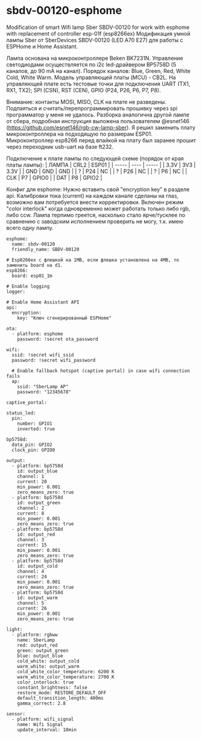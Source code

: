 # sbdv-00120-esphome
Modification of smart Wifi lamp Sber SBDV-00120 for work with esphome with replacement of controller esp-01f (esp8266ex)
Модификация умной лампы Sber от SberDevices SBDV-00120 (LED A70 E27) для работы с ESPHome и Home Assistant.

Лампа основана на микроконтроллере Beken BK7231N. Управление светодиодами осуществляется по i2c led-драйвером BP5758D (5 каналов, до 90 mA на канал). Порядок каналов: Blue, Green, Red, White Cold, White Warm.
Модель управляющей платы (MCU) - CB2L. На управляющей плате есть тестовые точки для подключения UART (TX1, RX1, TX2); SPI (CSN), RST (CEN), GPIO (P24, P26, P6, P7, P8).

Внимание: контакты MOSI, MISO, CLK на плате не разведены. Подпаяться и считать/перепрограммировать прошивку через spi программатор у меня не удалось.
Разборка аналогична другой лампе от сбера, подробная инструкция выложена пользователем @esnet146 (https://github.com/esnet146/rgb-cw-lamp-sber).
Я решил заменить плату микроконтроллера на подходящую по размерам ESP01.
Микроконтроллер esp8266 перед впайкой на плату был заранее прошит через переходник usb-uart на базе ft232.

Подключение к плате лампы по следующей схеме (порядок от края платы лампы):
| ЛАМПА | CRL2 | ESP01 |
| ----- | ---- | ----- |
| 3.3V  | 3V3  | 3.3V  |
| GND   | GND  | GND   |
| ?     | P24  | NC    |
| ?     | P26  | NC    |
| ?     | P6   | NC    |
| CLK   | P7   | GPIO0 |
| DAT   | P8   | GPIO2 |

Конфиг для esphome: 
Нужно вставить свой "encryption key" в разделе api. Калибровки тока (current) на каждом канале сделаны на глаз, возможно вам потребуется внести корректировки. Включен режим "color interlock" когда одновременно может работать только либо rgb, либо ccw. Лампа терпимо греется, насколько стало ярче/тусклее по сравнению с заводским исполнением проверить не могу, т.к. имею всего одну лампу.

```
esphome:
  name: sbdv-00120
  friendly_name: SBDV-00120

# Esp8266ex с флешкой на 1MB, если флешка установлена на 4MB, то заменить board на d1.
esp8266:
  board: esp01_1m

# Enable logging
logger:

# Enable Home Assistant API
api:
  encryption:
    key: "Ключ сгенерированный ESPHome"

ota:
  - platform: esphome
    password: !secret ota_password

wifi:
  ssid: !secret wifi_ssid
  password: !secret wifi_password

  # Enable fallback hotspot (captive portal) in case wifi connection fails
  ap:
    ssid: "SberLamp AP"
    password: "12345678"

captive_portal:

status_led:
  pin:
    number: GPIO1
    inverted: true

bp5758d:
  data_pin: GPIO2
  clock_pin: GPIO0

output:
  - platform: bp5758d
    id: output_blue
    channel: 1
    current: 20
    min_power: 0.001
    zero_means_zero: true
  - platform: bp5758d
    id: output_green
    channel: 2
    current: 8
    min_power: 0.001
    zero_means_zero: true
  - platform: bp5758d
    id: output_red
    channel: 3
    current: 15
    min_power: 0.001
    zero_means_zero: true
  - platform: bp5758d
    id: output_cold
    channel: 4
    current: 24
    min_power: 0.001
    zero_means_zero: true
  - platform: bp5758d
    id: output_warm
    channel: 5
    current: 26
    min_power: 0.001
    zero_means_zero: true

light:
  - platform: rgbww
    name: SberLamp
    red: output_red
    green: output_green
    blue: output_blue
    cold_white: output_cold
    warm_white: output_warm
    cold_white_color_temperature: 6200 K
    warm_white_color_temperature: 2700 K 
    color_interlock: true
    constant_brightness: false
    restore_mode: RESTORE_DEFAULT_OFF
    default_transition_length: 400ms
    gamma_correct: 2.8

sensor:
  - platform: wifi_signal
    name: Wifi Signal
    update_interval: 10min

```


